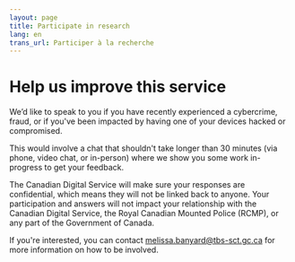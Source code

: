 ```yaml
---
layout: page
title: Participate in research
lang: en
trans_url: Participer à la recherche
---
```


# Help us improve this service

We’d like to speak to you if you have recently experienced a cybercrime, fraud, or if you've been impacted by having one of your devices hacked or compromised.

This would involve a chat that shouldn't take longer than 30 minutes (via phone, video chat, or in-person) where we show you some work in-progress to get your feedback.

The Canadian Digital Service will make sure your responses are confidential, which means they will not be linked back to anyone. Your participation and answers will not impact your relationship with the Canadian Digital Service, the Royal Canadian Mounted Police (RCMP), or any part of the Government of Canada.

If you're interested, you can contact [melissa.banyard@tbs-sct.gc.ca](mailto:melissa.banyard@tbs-sct.gc.ca) for more information on how to be involved.
